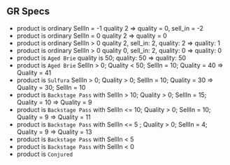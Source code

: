## GR Specs

- product is ordinary SellIn = -1 quality 2 => quality = 0, sell_in = -2 
- product is ordinary SellIn = 0 quality 2 => quality = 0
- product is ordinary SellIn > 0 quality 2, sell_in: 2, quality: 2 => quality: 1
- product is ordinary SellIn > 0 quality 0, sell_in: 2, quality: 0 => quality: 0
- product is `Aged Brie` quality is 50; quality: 50 => quality: 50
- product is `Aged Brie` SellIn > 0; Quality < 50; SellIn = 10; Quality = 40 => Quality = 41 
- product is `Sulfura` SellIn > 0; Quality > 0; SellIn = 10; Quality = 30 => Quality = 30; SellIn = 10
- product is `Backstage Pass` with SellIn > 10; Quality > 0; SellIn = 15; Quality = 10 => Quality = 9
- product is `Backstage Pass` with SellIn <= 10; Quality > 0; SellIn = 10; Quality = 9 => Quality = 11
- product is `Backstage Pass` with SellIn <= 5 ; Quality > 0; SellIn = 4; Quality = 9 => Quality = 13
- product is `Backstage Pass` with SellIn < 5
- product is `Backstage Pass` with SellIn < 0
- product is `Conjured`

